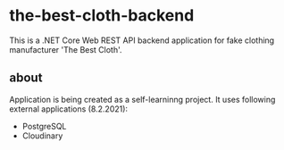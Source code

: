 # the-best-cloth-backend
This is a .NET Core Web REST API backend application for fake clothing manufacturer 'The Best Cloth'.
## about
Application is being created as a self-learninng project. 
It uses following external applications (8.2.2021):
* PostgreSQL
* Cloudinary

